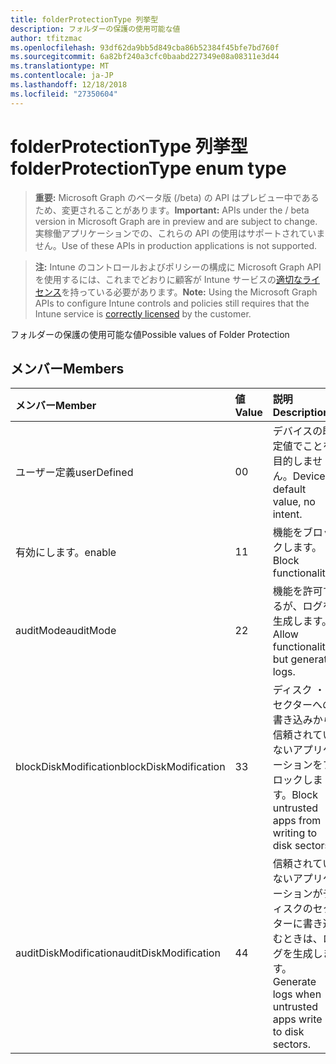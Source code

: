 ```yaml
---
title: folderProtectionType 列挙型
description: フォルダーの保護の使用可能な値
author: tfitzmac
ms.openlocfilehash: 93df62da9bb5d849cba86b52384f45bfe7bd760f
ms.sourcegitcommit: 6a82bf240a3cfc0baabd227349e08a08311e3d44
ms.translationtype: MT
ms.contentlocale: ja-JP
ms.lasthandoff: 12/18/2018
ms.locfileid: "27350604"
---
```

# <a name="folderprotectiontype-enum-type"></a><span data-ttu-id="cddf5-103">folderProtectionType 列挙型</span><span class="sxs-lookup"><span data-stu-id="cddf5-103">folderProtectionType enum type</span></span>

> <span data-ttu-id="cddf5-104">**重要:** Microsoft Graph のベータ版 (/beta) の API はプレビュー中であるため、変更されることがあります。</span><span class="sxs-lookup"><span data-stu-id="cddf5-104">**Important:** APIs under the / beta version in Microsoft Graph are in preview and are subject to change.</span></span> <span data-ttu-id="cddf5-105">実稼働アプリケーションでの、これらの API の使用はサポートされていません。</span><span class="sxs-lookup"><span data-stu-id="cddf5-105">Use of these APIs in production applications is not supported.</span></span>

> <span data-ttu-id="cddf5-106">**注:** Intune のコントロールおよびポリシーの構成に Microsoft Graph API を使用するには、これまでどおりに顧客が Intune サービスの[適切なライセンス](https://go.microsoft.com/fwlink/?linkid=839381)を持っている必要があります。</span><span class="sxs-lookup"><span data-stu-id="cddf5-106">**Note:** Using the Microsoft Graph APIs to configure Intune controls and policies still requires that the Intune service is [correctly licensed](https://go.microsoft.com/fwlink/?linkid=839381) by the customer.</span></span>

<span data-ttu-id="cddf5-107">フォルダーの保護の使用可能な値</span><span class="sxs-lookup"><span data-stu-id="cddf5-107">Possible values of Folder Protection</span></span>
## <a name="members"></a><span data-ttu-id="cddf5-108">メンバー</span><span class="sxs-lookup"><span data-stu-id="cddf5-108">Members</span></span>
|<span data-ttu-id="cddf5-109">メンバー</span><span class="sxs-lookup"><span data-stu-id="cddf5-109">Member</span></span>|<span data-ttu-id="cddf5-110">値</span><span class="sxs-lookup"><span data-stu-id="cddf5-110">Value</span></span>|<span data-ttu-id="cddf5-111">説明</span><span class="sxs-lookup"><span data-stu-id="cddf5-111">Description</span></span>|
|:---|:---|:---|
|<span data-ttu-id="cddf5-112">ユーザー定義</span><span class="sxs-lookup"><span data-stu-id="cddf5-112">userDefined</span></span>|<span data-ttu-id="cddf5-113">0</span><span class="sxs-lookup"><span data-stu-id="cddf5-113">0</span></span>|<span data-ttu-id="cddf5-114">デバイスの既定値でことを目的しません。</span><span class="sxs-lookup"><span data-stu-id="cddf5-114">Device default value, no intent.</span></span>|
|<span data-ttu-id="cddf5-115">有効にします。</span><span class="sxs-lookup"><span data-stu-id="cddf5-115">enable</span></span>|<span data-ttu-id="cddf5-116">1</span><span class="sxs-lookup"><span data-stu-id="cddf5-116">1</span></span>|<span data-ttu-id="cddf5-117">機能をブロックします。</span><span class="sxs-lookup"><span data-stu-id="cddf5-117">Block functionality.</span></span>|
|<span data-ttu-id="cddf5-118">auditMode</span><span class="sxs-lookup"><span data-stu-id="cddf5-118">auditMode</span></span>|<span data-ttu-id="cddf5-119">2</span><span class="sxs-lookup"><span data-stu-id="cddf5-119">2</span></span>|<span data-ttu-id="cddf5-120">機能を許可するが、ログを生成します。</span><span class="sxs-lookup"><span data-stu-id="cddf5-120">Allow functionality but generate logs.</span></span>|
|<span data-ttu-id="cddf5-121">blockDiskModification</span><span class="sxs-lookup"><span data-stu-id="cddf5-121">blockDiskModification</span></span>|<span data-ttu-id="cddf5-122">3</span><span class="sxs-lookup"><span data-stu-id="cddf5-122">3</span></span>|<span data-ttu-id="cddf5-123">ディスク ・ セクターへの書き込みから信頼されていないアプリケーションをブロックします。</span><span class="sxs-lookup"><span data-stu-id="cddf5-123">Block untrusted apps from writing to disk sectors.</span></span>|
|<span data-ttu-id="cddf5-124">auditDiskModification</span><span class="sxs-lookup"><span data-stu-id="cddf5-124">auditDiskModification</span></span>|<span data-ttu-id="cddf5-125">4</span><span class="sxs-lookup"><span data-stu-id="cddf5-125">4</span></span>|<span data-ttu-id="cddf5-126">信頼されていないアプリケーションがディスクのセクターに書き込むときは、ログを生成します。</span><span class="sxs-lookup"><span data-stu-id="cddf5-126">Generate logs when untrusted apps write to disk sectors.</span></span>|





